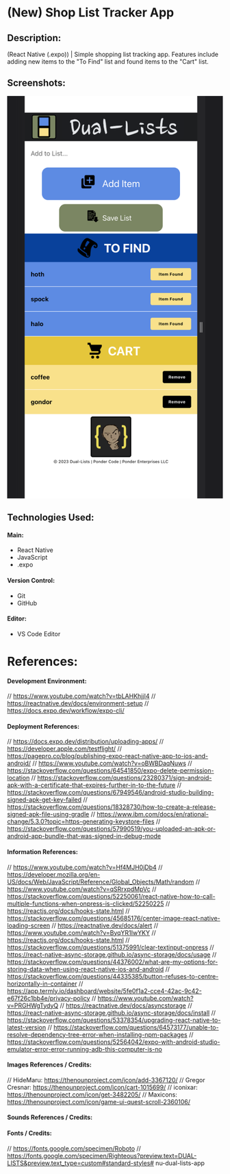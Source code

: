 # (New) Shop List Tracker App

## Description:
(React Native (.expo)) | Simple shopping list tracking app. Features include adding new items to the "To Find" list and found items to the "Cart" list.

## Screenshots:
![alt text](assets/img3.png)

## Technologies Used:
#### Main:
- React Native
- JavaScript
- .expo
#### Version Control:
- Git
- GitHub
#### Editor:
- VS Code Editor

# References:
#### Development Environment:
// https://www.youtube.com/watch?v=tbLAHKhjjI4
// https://reactnative.dev/docs/environment-setup
// https://docs.expo.dev/workflow/expo-cli/
#### Deployment References:
// https://docs.expo.dev/distribution/uploading-apps/
// https://developer.apple.com/testflight/
// https://pagepro.co/blog/publishing-expo-react-native-app-to-ios-and-android/
// https://www.youtube.com/watch?v=oBWBDaqNuws
// https://stackoverflow.com/questions/64541850/expo-delete-permission-location
// https://stackoverflow.com/questions/23280371/sign-android-apk-with-a-certificate-that-expires-further-in-to-the-future
// https://stackoverflow.com/questions/67949546/android-studio-building-signed-apk-get-key-failed
// https://stackoverflow.com/questions/18328730/how-to-create-a-release-signed-apk-file-using-gradle
// https://www.ibm.com/docs/en/rational-change/5.3.0?topic=https-generating-keystore-files
// https://stackoverflow.com/questions/57990519/you-uploaded-an-apk-or-android-app-bundle-that-was-signed-in-debug-mode
#### Information References:
// https://www.youtube.com/watch?v=Hf4MJH0jDb4
// https://developer.mozilla.org/en-US/docs/Web/JavaScript/Reference/Global_Objects/Math/random
// https://www.youtube.com/watch?v=qSRrxpdMpVc
// https://stackoverflow.com/questions/52250061/react-native-how-to-call-multiple-functions-when-onpress-is-clicked/52250225
// https://reactjs.org/docs/hooks-state.html
// https://stackoverflow.com/questions/45685176/center-image-react-native-loading-screen
// https://reactnative.dev/docs/alert
// https://www.youtube.com/watch?v=ByqYR1IwYKY
// https://reactjs.org/docs/hooks-state.html
// https://stackoverflow.com/questions/51375991/clear-textinput-onpress
// https://react-native-async-storage.github.io/async-storage/docs/usage
// https://stackoverflow.com/questions/44376002/what-are-my-options-for-storing-data-when-using-react-native-ios-and-android
// https://stackoverflow.com/questions/44335385/button-refuses-to-centre-horizontally-in-container
// https://app.termly.io/dashboard/website/5fe0f1a2-cce4-42ac-9c42-e67f26c1bb4e/privacy-policy
// https://www.youtube.com/watch?v=PRGHWgTydyQ
// https://reactnative.dev/docs/asyncstorage
// https://react-native-async-storage.github.io/async-storage/docs/install
// https://stackoverflow.com/questions/53378354/upgrading-react-native-to-latest-version
// https://stackoverflow.com/questions/64573177/unable-to-resolve-dependency-tree-error-when-installing-npm-packages
// https://stackoverflow.com/questions/52564042/expo-with-android-studio-emulator-error-error-running-adb-this-computer-is-no
#### Images References / Credits:
// HideMaru: https://thenounproject.com/icon/add-3367120/
// Gregor Cresnar: https://thenounproject.com/icon/cart-1015699/
// iconixar: https://thenounproject.com/icon/get-3482205/
// Maxicons: https://thenounproject.com/icon/game-ui-quest-scroll-2360106/
#### Sounds References / Credits:
#### Fonts / Credits:
// https://fonts.google.com/specimen/Roboto
// https://fonts.google.com/specimen/Righteous?preview.text=DUAL-LISTS&preview.text_type=custom#standard-styles# nu-dual-lists-app
